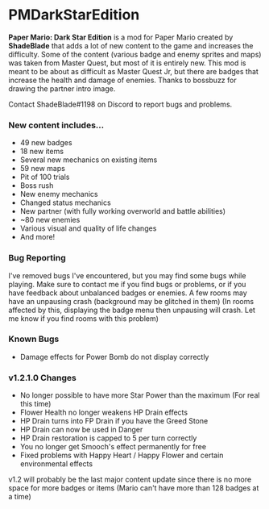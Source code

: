 # PMDarkStarEdition
**Paper Mario: Dark Star Edition** is a mod for Paper Mario created by **ShadeBlade** that adds a lot of new content to the game and increases the difficulty.
Some of the content (various badge and enemy sprites and maps) was taken from Master Quest, but most of it is entirely new.
This mod is meant to be about as difficult as Master Quest Jr, but there are badges that increase the health and damage of enemies.
Thanks to bossbuzz for drawing the partner intro image.

Contact ShadeBlade#1198 on Discord to report bugs and problems.

### **New content includes...**
- 49 new badges
- 18 new items
- Several new mechanics on existing items
- 59 new maps
- Pit of 100 trials
- Boss rush
- New enemy mechanics
- Changed status mechanics
- New partner (with fully working overworld and battle abilities)
- ~80 new enemies
- Various visual and quality of life changes
- And more!

### Bug Reporting
I've removed bugs I've encountered, but you may find some bugs while playing.
Make sure to contact me if you find bugs or problems, or if you have feedback about unbalanced badges or enemies.
A few rooms may have an unpausing crash (background may be glitched in them) (In rooms affected by this, displaying the badge menu then unpausing will crash. Let me know if you find rooms with this problem)

### Known Bugs
- Damage effects for Power Bomb do not display correctly

### v1.2.1.0 Changes
- No longer possible to have more Star Power than the maximum (For real this time)
- Flower Health no longer weakens HP Drain effects
- HP Drain turns into FP Drain if you have the Greed Stone
- HP Drain can now be used in Danger
- HP Drain restoration is capped to 5 per turn correctly
- You no longer get Smooch's effect permanently for free
- Fixed problems with Happy Heart / Happy Flower and certain environmental effects

v1.2 will probably be the last major content update since there is no more space for more badges or items (Mario can't have more than 128 badges at a time)
